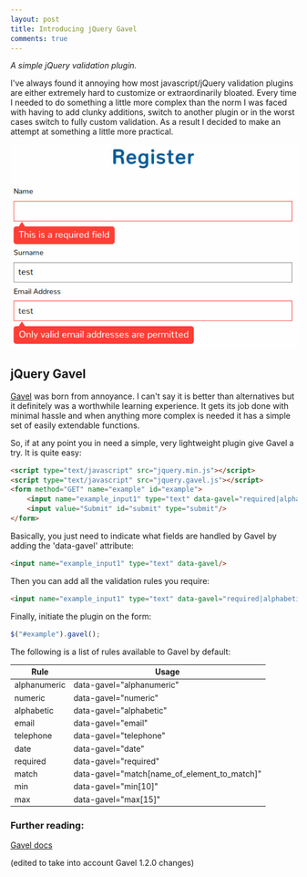 ```yaml
---
layout: post
title: Introducing jQuery Gavel 
comments: true
---
```


*A simple jQuery validation plugin.*

I've always found it annoying how most javascript/jQuery validation plugins are either extremely hard to customize or extraordinarily bloated. Every time I needed to do something a  little more complex than the norm I was faced with having to add clunky additions, switch to another plugin or in the worst cases switch to fully custom validation. As a result I decided to make an attempt at something a little more practical.

<!--break-->

![Gavel Banner](/public/images/posts/gavel_banner.jpg)

## jQuery Gavel

[Gavel](https://github.com/OdinsPlasmaRifle/jquery.gavel) was born from annoyance. I can't say it is better than alternatives but it definitely was a worthwhile learning experience. It gets its job done with minimal hassle and when anything more complex is needed it has a simple set of easily extendable functions.

So, if at any point you in need a simple, very lightweight plugin give Gavel a try. It is quite easy:

```html
<script type="text/javascript" src="jquery.min.js"></script>
<script type="text/javascript" src="jquery.gavel.js"></script>
<form method="GET" name="example" id="example">
    <input name="example_input1" type="text" data-gavel="required|alphabetic"/>
    <input value="Submit" id="submit" type="submit"/>
</form>
```

Basically, you just need to indicate what fields are handled by Gavel by adding the 'data-gavel' attribute:

```html
<input name="example_input1" type="text" data-gavel/>
```

Then you can add all the validation rules you require:

```html
<input name="example_input1" type="text" data-gavel="required|alphabetic"/>
```

Finally, initiate the plugin on the form:

```javascript
$("#example").gavel();
```

The following is a list of rules available to Gavel by default:

Rule | Usage
---- | -----
alphanumeric | data-gavel="alphanumeric"
numeric | data-gavel="numeric"
alphabetic | data-gavel="alphabetic"
email | data-gavel="email"
telephone | data-gavel="telephone"
date | data-gavel="date"
required | data-gavel="required"
match | data-gavel="match[name_of_element_to_match]"
min | data-gavel="min[10]"
max | data-gavel="max[15]"


### Further reading:

[Gavel docs](https://github.com/OdinsPlasmaRifle/jquery.gavel/blob/master/README.md)

(edited to take into account Gavel 1.2.0 changes)

